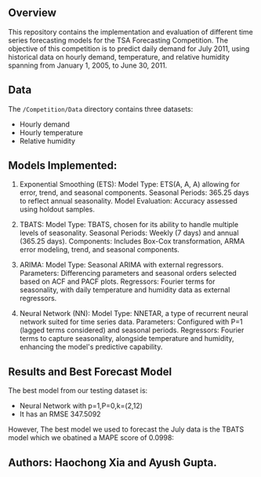
## Overview
This repository contains the implementation and evaluation of different time series forecasting models for the TSA Forecasting Competition. The objective of this competition is to predict daily demand for July 2011, using historical data on hourly demand, temperature, and relative humidity spanning from January 1, 2005, to June 30, 2011.

## Data
The `/Competition/Data` directory contains three datasets:
- Hourly demand
- Hourly temperature
- Relative humidity

## Models Implemented:

1. Exponential Smoothing (ETS):
Model Type: ETS(A, A, A) allowing for error, trend, and seasonal components.
Seasonal Periods: 365.25 days to reflect annual seasonality.
Model Evaluation: Accuracy assessed using holdout samples.

2. TBATS:
Model Type: TBATS, chosen for its ability to handle multiple levels of seasonality.
Seasonal Periods: Weekly (7 days) and annual (365.25 days).
Components: Includes Box-Cox transformation, ARMA error modeling, trend, and seasonal components.

3. ARIMA:
Model Type: Seasonal ARIMA with external regressors.
Parameters: Differencing parameters and seasonal orders selected based on ACF and PACF plots.
Regressors: Fourier terms for seasonality, with daily temperature and humidity data as external regressors.

4. Neural Network (NN):
Model Type: NNETAR, a type of recurrent neural network suited for time series data.
Parameters: Configured with P=1 (lagged terms considered) and seasonal periods.
Regressors: Fourier terms to capture seasonality, alongside temperature and humidity, enhancing the model's predictive capability.

## Results and Best Forecast Model

The best model from our testing dataset is:
- Neural Network with p=1,P=0,k=(2,12)
- It has an RMSE 347.5092

However, The best model we used to forecast the July data is the TBATS model which we obatined a MAPE score of 0.0998: 

## Authors: Haochong Xia and Ayush Gupta.



